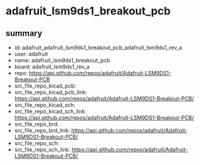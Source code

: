 # adafruit_lsm9ds1_breakout_pcb
 
## summary 
* id: adafruit_adafruit_lsm9ds1_breakout_pcb_adafruit_lsm9ds1_rev_a
* user: adafruit
* name: adafruit_lsm9ds1_breakout_pcb
* board: adafruit_lsm9ds1_rev_a
* repo: https://api.github.com/repos/adafruit/Adafruit-LSM9DS1-Breakout-PCB
* src_file_repo_kicad_pcb: 
* src_file_repo_kicad_pcb_link: https://api.github.com/repos/adafruit/Adafruit-LSM9DS1-Breakout-PCB/
* src_file_repo_kicad_sch: 
* src_file_repo_kicad_sch_link: https://api.github.com/repos/adafruit/Adafruit-LSM9DS1-Breakout-PCB/
* src_file_repo_brd: 
* src_file_repo_brd_link: https://api.github.com/repos/adafruit/Adafruit-LSM9DS1-Breakout-PCB/
* src_file_repo_sch: 
* src_file_repo_sch_link: https://api.github.com/repos/adafruit/Adafruit-LSM9DS1-Breakout-PCB/




